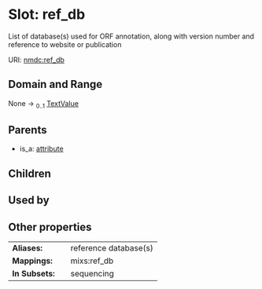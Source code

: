 
# Slot: ref_db


List of database(s) used for ORF annotation, along with version number and reference to website or publication

URI: [nmdc:ref_db](https://microbiomedata/meta/ref_db)


## Domain and Range

None &#8594;  <sub>0..1</sub> [TextValue](TextValue.md)

## Parents

 *  is_a: [attribute](attribute.md)

## Children


## Used by


## Other properties

|  |  |  |
| --- | --- | --- |
| **Aliases:** | | reference database(s) |
| **Mappings:** | | mixs:ref_db |
| **In Subsets:** | | sequencing |

